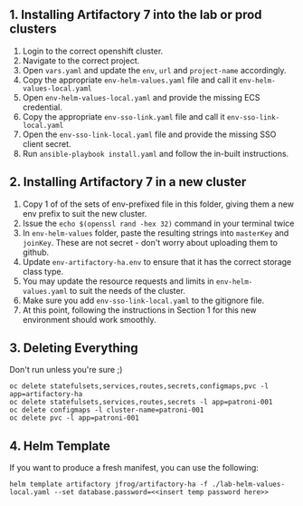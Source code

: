 ## 1. Installing Artifactory 7 into the lab or prod clusters

1. Login to the correct openshift cluster.
2. Navigate to the correct project.
3. Open `vars.yaml` and update the `env`, `url` and `project-name` accordingly.
4. Copy the appropriate `env-helm-values.yaml` file and call it `env-helm-values-local.yaml`
5. Open `env-helm-values-local.yaml` and provide the missing ECS credential.
4. Copy the appropriate `env-sso-link.yaml` file and call it `env-sso-link-local.yaml`
5. Open the `env-sso-link-local.yaml` file and provide the missing SSO client secret.
6. Run `ansible-playbook install.yaml` and follow the in-built instructions.

## 2. Installing Artifactory 7 in a new cluster

1. Copy 1 of of the sets of env-prefixed file in this folder, giving them a new env prefix to suit the new cluster.
2. Issue the `echo $(openssl rand -hex 32)` command in your terminal twice
3. In `env-helm-values` folder, paste the resulting strings into `masterKey` and `joinKey`. These are not secret - don't worry about uploading them to github.
4. Update `env-artifactory-ha.env` to ensure that it has the correct storage class type.
5. You may update the resource requests and limits in `env-helm-values.yaml` to suit the needs of the cluster.
6. Make sure you add `env-sso-link-local.yaml` to the gitignore file.
7. At this point, following the instructions in Section 1 for this new environment should work smoothly.

## 3. Deleting Everything

Don't run unless you're sure ;)

```
oc delete statefulsets,services,routes,secrets,configmaps,pvc -l app=artifactory-ha
oc delete statefulsets,services,routes,secrets -l app=patroni-001
oc delete configmaps -l cluster-name=patroni-001
oc delete pvc -l app=patroni-001
```

## 4. Helm Template

If you want to produce a fresh manifest, you can use the following:

```
helm template artifactory jfrog/artifactory-ha -f ./lab-helm-values-local.yaml --set database.password=<<insert temp password here>>
```
